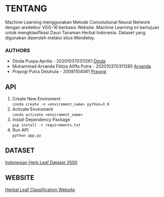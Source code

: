 # TENTANG
Machine Learning menggunakan Metode Convolutional Neural Network dengan arsitektur VGG-16 berbasis Website. Machine Learning ini bertujuan untuk mengklasifikasi Daun Tanaman Herbal Indonesia. Dataset yang digunakan diperoleh melalui situs Mendeley.

### AUTHORS
- Dinda Puspa Aprilia - 202010370311261 [Dinda](https://github.com/dindapuspaaprilia)
- Muhammad Arvanda Fildza Aliffa Putra - 202010370311285 [Arvanda](https://github.com/arvandza)
- Prayogi Putra Deluhula - 20081104061 [Prayogi](https://github.com/pdeluhula)

## API
1. Create New Enviroment\
   `conda create -n <enviroment_name> python=3.9`
2. Activate Enviroment\
   `conda activate <enviroment_name>`
3. Install Dependency Package\
   `pip install -r requirements.txt`
4. Run API\
   `python app.py`   

## DATASET
[Indonesian Herb Leaf Dataset 3500](https://data.mendeley.com/datasets/s82j8dh4rr)


## WEBSITE
[Herbal Leaf Classification Website](https://herb-leaf-classification.herokuapp.com/)

